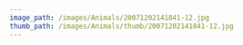 ```yaml
---
image_path: /images/Animals/20071202141841-12.jpg
thumb_path: /images/Animals/thumb/20071202141841-12.jpg
---
```

